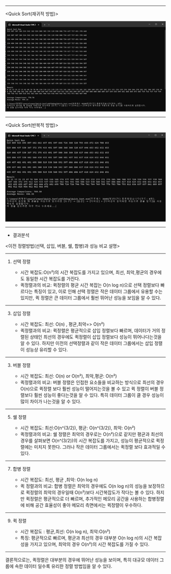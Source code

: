 
----------------------------------------------------------------------------------------------------------------------------------------------------------------------------------------------------------------------------------------------

<Quick Sort(재귀적 방법)>

![](
https://github.com/JHONEY-076/5702216-Chae-Jae-Heon/blob/master/14-quicksort/Quick_Sort/Quick_%EC%9E%AC%EA%B7%80%EC%A0%81_%EB%B0%A9%EB%B2%95.jpg)




----------------------------------------------------------------------------------------------------------------------------------------------------------------------------------------------------------------------------------------------


<Quick Sort(반복적 방법)>

![](https://github.com/JHONEY-076/5702216-Chae-Jae-Heon/blob/master/14-quicksort/Quick_Sort/Quick_%EB%B0%98%EB%B3%B5%EC%A0%81_%EB%B0%A9%EB%B2%95.jpg)



----------------------------------------------------------------------------------------------------------------------------------------------------------------------------------------------------------------------------------------------
 - 결과분석
   
 <이전 정렬방법(선택, 삽입, 버블, 쉘, 합병)과 성능 비교 설명>
 
---------------------------------------------------------------------------------------------------------------------------------------------------------------------------------------------------------------------------------------------- 
1. 선택 정렬

   - 시간 복잡도:O(n²)의 시간 복잡도를 가지고 있으며, 최선, 최악,평균의 경우에도 동일한 시간 복잡도를 가진다.
   - 퀵정렬과의 비교:  퀵정렬의 평균 시간 복잡는 O(n log n)으로 선택 정렬보다 빠르다는 특징이 있고, 이로 인해 선택 정렬은 작은 데이터 그룹에서 유용할 수는 있지만, 퀵 정렬은 큰 데이터 그룹에서 훨씬 뛰어난 성능을 보임을 알 수 있다.

----------------------------------------------------------------------------------------------------------------------------------------------------------------------------------------------------------------------------------------------
  
3. 삽입 정렬
   
   - 시간 복잡도: 최선: O(n) , 평균,최악=> O(n²)
   - 퀵정렬과의 비교:  퀵정렬은 평균적으로 삽입 정렬보다 빠르며, 데이터가 거의 정렬된 상태인 최선의 경우에도 퀵정렬이 삽입 정렬보다 성능이 뛰어나다는것을 알 수 있다. 하지만 이전의 선택정렬과 같이 작은 데이터 그룹에서는 삽입 정렬이 성능상 유리할 수 있다.

----------------------------------------------------------------------------------------------------------------------------------------------------------------------------------------------------------------------------------------------

3. 버블 정렬
   
   - 시간 복잡도: 최선: O(n) or  O(n²), 최악,평균: O(n²)
   - 퀵정렬과의 비교: 버블 정렬은 인접한 요소들을 비교하는 방식으로 최선의 경우 O(n)으로 퀵정렬 보다 훨씬 성능이 떨어지는것을 볼 수 있고 퀵 정렬이 버블 정렬보다 훨씬 성능이 좋다는것을 알 수 있다.  특히 데이터 그룹이 클 경우 성능이 많이 차이가 나는것을 알 수 있다.

----------------------------------------------------------------------------------------------------------------------------------------------------------------------------------------------------------------------------------------------

5. 쉘 정렬
   
   - 시간 복잡도: 최선:O(n^(3/2)), 평균: O(n^(3/2)), 최악: O(n²)
   - 퀵정렬과의 비교:  쉘 정렬은 최악의 경우로는 O(n²)으로 같지만 평균과 최선의 경우를 살펴보면  O(n^(3/2))의 시간 복잡도를 가지고, 성능이 평균적으로 퀵정렬에는 미치지 못한다. 그러나 작은 데이터 그룹에서는 퀵정렬 보다 효과적일 수 있다.

----------------------------------------------------------------------------------------------------------------------------------------------------------------------------------------------------------------------------------------------

7. 합병 정렬
   
   - 시간 복잡도: 최선, 평균 ,최악:  O(n log n)
   - 퀵 정렬과의 비교:  합병 정렬은 최악의 경우에도 O(n log n)의 성능을 보장하므로 퀵정렬의 최악의 경우일때 O(n²)보다 시간복잡도가 작다는 볼 수 있다. 하지만 퀵정렬은 평균적으로 더 빠르며, 추가적인 메모리 공간을 사용하는 합병정렬에 비해 공간 효율성이 좋아 메모리 측면에서는 퀵정렬이 우수하다.

----------------------------------------------------------------------------------------------------------------------------------------------------------------------------------------------------------------------------------------------

9. 퀵 정렬
    
   - 시간 복잡도 : 평균,최선: O(n log n), 최악:O(n²)
   - 특징:  평균적으로 빠르며, 평균과 최선의 경우 대부분 O(n log n)의 시간 복잡성을 가지고 있으며, 최악의 경우 O(n²)의 시간 복잡도를 가질 수 있다. 

----------------------------------------------------------------------------------------------------------------------------------------------------------------------------------------------------------------------------------------------


결론적으로는, 퀵정렬은 대부분의 경우에 뛰어난 성능을 보이며, 특히 대규모 데이터 그룹에 속한 데이터 일수록 유리한 정렬 방법임을 알 수 있다.
